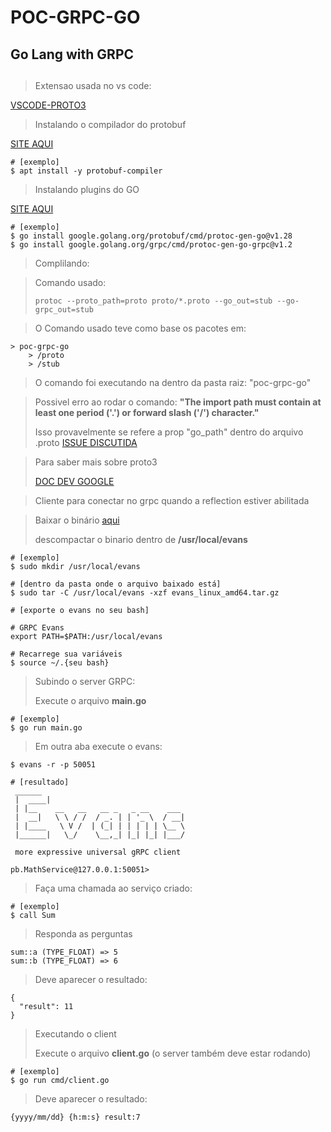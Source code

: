 # POC-GRPC-GO
## Go Lang with GRPC

##

> Extensao usada no vs code:
> 
[VSCODE-PROTO3](https://github.com/zxh0/vscode-proto3)

> Instalando o compilador do protobuf

[SITE AQUI](https://grpc.io/docs/protoc-installation/)
>
~~~shell
# [exemplo]
$ apt install -y protobuf-compiler
~~~
>
>Instalando plugins do GO
>
[SITE AQUI](https://grpc.io/docs/languages/go/quickstart/)

```shell
# [exemplo]
$ go install google.golang.org/protobuf/cmd/protoc-gen-go@v1.28
$ go install google.golang.org/grpc/cmd/protoc-gen-go-grpc@v1.2
```

> Complilando:

> Comando usado: 
> 
> ```protoc --proto_path=proto proto/*.proto --go_out=stub --go-grpc_out=stub```

> O Comando usado teve como base os pacotes em: 
~~~
> poc-grpc-go
    > /proto 
    > /stub
~~~

> O comando foi executando na dentro da pasta raiz: "poc-grpc-go"

> Possivel erro ao rodar o comando: **"The import path must contain at least one period ('.') or forward slash ('/') character."**
>
> Isso provavelmente se refere a prop "go_path" dentro do arquivo .proto
[ISSUE DISCUTIDA](https://github.com/techschool/pcbook-go/issues/3)

> Para saber mais sobre proto3
> 
> [DOC DEV GOOGLE](https://developers.google.com/protocol-buffers/docs/proto3)

> Cliente para conectar no grpc quando a reflection estiver abilitada 

> Baixar o binário [aqui](https://github.com/ktr0731/evans/releases)
> 
> descompactar o binario dentro de **/usr/local/evans**
```shell
# [exemplo]
$ sudo mkdir /usr/local/evans

# [dentro da pasta onde o arquivo baixado está]
$ sudo tar -C /usr/local/evans -xzf evans_linux_amd64.tar.gz

# [exporte o evans no seu bash]

# GRPC Evans
export PATH=$PATH:/usr/local/evans

# Recarrege sua variáveis
$ source ~/.{seu bash}
```

> Subindo o server GRPC:
> 
> Execute o arquivo **main.go**

```shell
# [exemplo]
$ go run main.go
```

> Em outra aba execute o evans:
```shell
$ evans -r -p 50051

# [resultado]
 ______
 |  ____|
 | |__    __   __   __ _   _ __    ___
 |  __|   \ \ / /  / _. | | '_ \  / __|
 | |____   \ V /  | (_| | | | | | \__ \
 |______|   \_/    \__,_| |_| |_| |___/

 more expressive universal gRPC client

pb.MathService@127.0.0.1:50051>
```

> Faça uma chamada ao serviço criado:
```shell
# [exemplo]
$ call Sum
```
> Responda as perguntas 
~~~shell
sum::a (TYPE_FLOAT) => 5
sum::b (TYPE_FLOAT) => 6
~~~
> Deve aparecer o resultado:
~~~shell
{
  "result": 11
}
~~~

> Executando o client
>
> Execute o arquivo **client.go** (o server também deve estar rodando)

```shell
# [exemplo]
$ go run cmd/client.go
```
> Deve aparecer o resultado:
~~~shell
{yyyy/mm/dd} {h:m:s} result:7
~~~